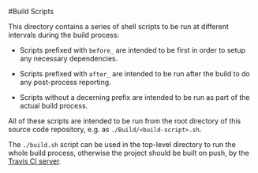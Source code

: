 #Build Scripts

This directory contains a series of shell scripts to be run at different intervals during the build process:

- Scripts prefixed with `before_` are intended to be first in order to setup any necessary dependencies.

- Scripts prefixed with `after_` are intended to be run after the build to do any post-process reporting.

- Scripts without a decerning prefix are intended to be run as part of the actual build process.

All of these scripts are intended to be run from the root directory of this source code repository, e.g. as `./Build/<build-script>.sh`.

The `./build.sh` script can be used in the top-level directory to run the whole build process, otherwise the project should be built on push, by the [Travis CI server](https://travis-ci.org/ice3-software/between-kit).
